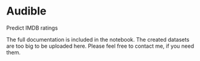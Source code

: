 # Audible
Predict IMDB ratings

The full documentation is included in the notebook.
The created datasets are too big to be uploaded here. Please feel free to contact me, if you need them.
